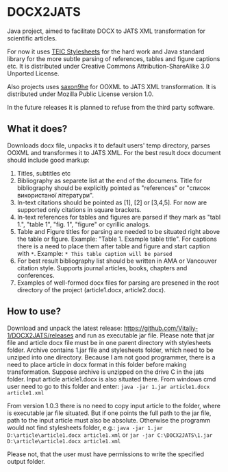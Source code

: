 # DOCX2JATS
Java project, aimed to facilitate DOCX to JATS XML transformation for scientific articles.

For now it uses [TEIC Stylesheets](https://github.com/TEIC/Stylesheets) for the hard work and Java standard library for the more subtle parsing of references, tables and figure captions etc. It is distributed under Creative Commons Attribution-ShareAlike 3.0
Unported License.

Also projects uses [saxon9he](http://saxon.sourceforge.net/) for OOXML to JATS XML transformation. It is distributed under Mozilla Public License version 1.0.

In the future releases it is planned to refuse from the third party software.

## What it does?
Downloads docx file, unpacks it to default users' temp directory, parses OOXML and transformes it to JATS XML. For the best result docx document should include good markup: 
1. Titles, subtitles etc  
2. Bibliography as separete list at the end of the documens. Title for bibliography should be explicitly pointed as "references" or "список використаної літератури". 
3. In-text citations should be pointed as [1], [2] or [3,4,5]. For now are supported only citations in square brackets.
4. In-text references for tables and figures are parsed if they mark as "tabl 1.", "table 1", "fig. 1", "figure" or cyrillic analogs.
5. Table and Figure titles for parsing are needed to be situated right above the table or figure. Example: "Table 1. Example table title". For captions there is a need to place them after table and figure and start caption with `*`. Example: `* This table caption will be parsed`
6. For best result bibliography list should be written in AMA or Vancouver citation style. Supports journal articles, books, chapters and conferences. 
7. Examples of well-formed docx files for parsing are presened in the root directory of the project (article1.docx, article2.docx).

## How to use?
Download and unpack the latest release: https://github.com/Vitaliy-1/DOCX2JATS/releases and
run as executable jar file. Please note that jar file and article docx file must be in one parent directory with stylesheets folder.
Archive contains 1.jar file and stylesheets folder, which need to be unziped into one directory. Because I am not good programmer, there is a need to place article in docx format in this folder before making transformation. Suppose archive is unzipped on the drive C in the jats folder. Input article article1.docx is also situated there. From windows cmd user need to go to this folder and enter:
`java -jar 1.jar article1.docx article1.xml`

From version 1.0.3 there is no need to copy input article to the folder, where is executable jar file situated. But if one points the full path to the jar file, path to the input article must also be absolute. Otherwise the programm would not find stylesheets folder, e.g.:
`java -jar 1.jar D:\article\article1.docx article1.xml` or `jar -jar C:\DOCX2JATS\1.jar D:\article\article1.docx article1.xml` 

Please not, that the user must have permissions to write the specified output folder. 
